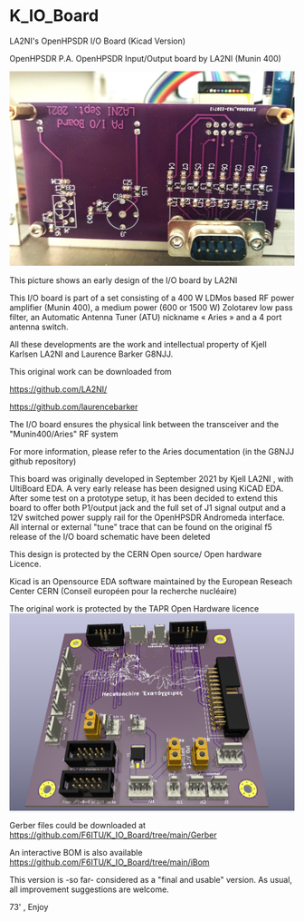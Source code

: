 # K_IO_Board
LA2NI's OpenHPSDR I/O Board (Kicad Version)

OpenHPSDR P.A. OpenHPSDR Input/Output board by LA2NI (Munin 400)


![La carte E/S](https://github.com/F6ITU/K_IO_Board/blob/main/IO_board.jpg)

This picture shows an early design of the I/O board by LA2NI

This I/O board is part of a set consisting of a 400 W LDMos based RF power amplifier (Munin 400), 
a medium power (600 or 1500 W) Zolotarev low pass filter, an Automatic Antenna Tuner (ATU) nickname « Aries » 
and a 4 port antenna switch.

All these developments are the work and intellectual property of Kjell Karlsen LA2NI and Laurence Barker G8NJJ.

This original work can be downloaded from 

https://github.com/LA2NI/


https://github.com/laurencebarker

The I/O board ensures the physical link between the transceiver and the "Munin400/Aries" RF system

For more information, please refer to the Aries documentation (in the G8NJJ github repository)


This board was originally developed in September 2021 by Kjell LA2NI , with UltiBoard EDA. A very early release has been designed
using KiCAD EDA. After some test on a prototype setup, it has been decided to extend this board to offer both P1/output jack and
the full set of J1 signal output and a 12V switched power supply rail for the OpenHPSDR Andromeda interface. All internal or external
"tune" trace that can be found on the original f5 release of the I/O board schematic have been deleted
 

This design is protected by the CERN Open source/ Open hardware Licence.

Kicad is an Opensource EDA software maintained by the European Reseach Center CERN (Conseil européen pour la recherche nucléaire)

The original work is protected by the TAPR Open Hardware licence
![La carte E/S](https://github.com/F6ITU/K_IO_Board/blob/main/hecatonchire.png)

Gerber files could be downloaded at https://github.com/F6ITU/K_IO_Board/tree/main/Gerber 

An interactive BOM is also available https://github.com/F6ITU/K_IO_Board/tree/main/iBom

This version is -so far- considered as a "final and usable" version. As usual, all improvement suggestions are welcome.

73' , Enjoy


